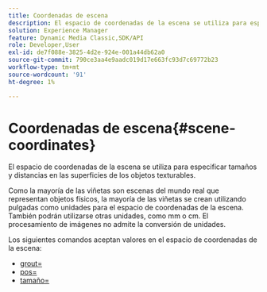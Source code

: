 ```yaml
---
title: Coordenadas de escena
description: El espacio de coordenadas de la escena se utiliza para especificar tamaños y distancias en las superficies de los objetos texturables.
solution: Experience Manager
feature: Dynamic Media Classic,SDK/API
role: Developer,User
exl-id: de7f088e-3825-4d2e-924e-001a44db62a0
source-git-commit: 790ce3aa4e9aadc019d17e663fc93d7c69772b23
workflow-type: tm+mt
source-wordcount: '91'
ht-degree: 1%

---
```


# Coordenadas de escena{#scene-coordinates}

El espacio de coordenadas de la escena se utiliza para especificar tamaños y distancias en las superficies de los objetos texturables.

Como la mayoría de las viñetas son escenas del mundo real que representan objetos físicos, la mayoría de las viñetas se crean utilizando pulgadas como unidades para el espacio de coordenadas de la escena. También podrán utilizarse otras unidades, como mm o cm. El procesamiento de imágenes no admite la conversión de unidades.

Los siguientes comandos aceptan valores en el espacio de coordenadas de la escena:

* [grout=](../../../../../../ir-api/http-protocol/image-rendering-api-ref/c-ir-http-protocol-ref/c-ir-http-protocol-command-reference/r-ir-grout.md#reference-73651cbbbc344adba2626ef950d3672a)
* [pos=](../../../../../../ir-api/http-protocol/image-rendering-api-ref/c-ir-http-protocol-ref/c-ir-http-protocol-command-reference/r-ir-pos.md#reference-22c10904a0ce4c8bb41c2c78104221b8)
* [tamaño=](../../../../../../ir-api/http-protocol/image-rendering-api-ref/c-ir-http-protocol-ref/c-ir-http-protocol-command-reference/r-ir-http-size.md#reference-1220d6fbcde4479aba91de7adacdc988)
